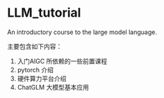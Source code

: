 # LLM_tutorial
An introductory  course to the large model language. 

主要包含如下内容：
1. 入门AIGC 所依赖的一些前置课程
2. pytorch 介绍
3. 硬件算力平台介绍
4. ChatGLM 大模型基本应用